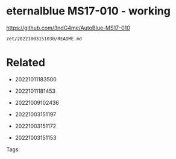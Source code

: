 # eternalblue MS17-010 - working
https://github.com/3ndG4me/AutoBlue-MS17-010

` zet/20221003151030/README.md `

# Related

- 20221011183500

- 20221011181453

- 20221009102436

- 20221003151197

- 20221003151172

- 20221003151153


Tags:

    
